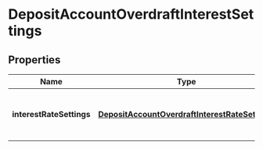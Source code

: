 
# DepositAccountOverdraftInterestSettings

## Properties
Name | Type | Description | Notes
------------ | ------------- | ------------- | -------------
**interestRateSettings** | [**DepositAccountOverdraftInterestRateSettings**](DepositAccountOverdraftInterestRateSettings.md) | Overdraft interest rate settings for deposit accounts |  [optional]



